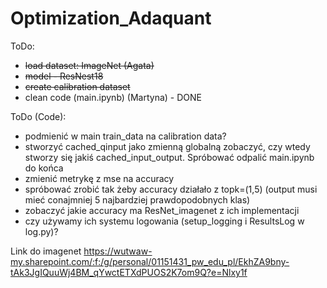 # Optimization_Adaquant
ToDo:
- ~~load dataset: ImageNet (Agata)~~
- ~~model - ResNest18~~
- ~~create calibration dataset~~
- clean code (main.ipynb) (Martyna) - DONE

ToDo (Code):
- podmienić w main train_data na calibration data?
- stworzyć cached_qinput jako zmienną globalną  zobaczyć, czy wtedy stworzy się jakiś cached_input_output. Spróbować odpalić main.ipynb do końca
- zmienić metrykę z mse na accuracy
- spróbować zrobić tak żeby accuracy działało z topk=(1,5) (output musi mieć conajmniej 5 najbardziej prawdopodobnych klas)
- zobaczyć jakie accuracy ma ResNet_imagenet z ich implementacji
- czy używamy ich systemu logowania (setup_logging i ResultsLog w log.py)?


Link do imagenet https://wutwaw-my.sharepoint.com/:f:/g/personal/01151431_pw_edu_pl/EkhZA9bny-tAk3JgIQuuWj4BM_qYwctETXdPUOS2K7om9Q?e=Nlxy1f
